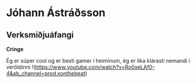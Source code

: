 # Jóhann Ástráðsson
## Verksmiðjuáfangi
__Cringe__


Ég er súper cool og er besti gamer í heiminum, ég er líka klárasti nemandi í veröldinni
!(https://www.youtube.com/watch?v=Ro0xeLAf0-4&ab_channel=prod.xonthebeat)
